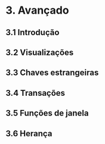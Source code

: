 # 3. Avançado
## 3.1 Introdução
## 3.2 Visualizações
## 3.3 Chaves estrangeiras
## 3.4 Transações
## 3.5 Funções de janela
## 3.6 Herança
